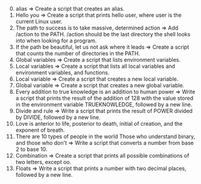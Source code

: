 0. alias => Create a script that creates an alias.
1. Hello you => Create a script that prints hello user, where user is the current Linux user.
2. The path to success is to take massive, determined action => Add /action to the PATH. /action should be the last directory the shell looks into when looking for a program.
3.  If the path be beautiful, let us not ask where it leads => Create a script that counts the number of directories in the PATH.
4. Global variables => Create a script that lists environment variables.
5. Local variables => Create a script that lists all local variables and environment variables, and functions.
6. Local variable => Create a script that creates a new local variable.
7. Global variable => Create a script that creates a new global variable.
8. Every addition to true knowledge is an addition to human power => Write a script that prints the result of the addition of 128 with the value stored in the environment variable TRUEKNOWLEDGE, followed by a new line.
9. Divide and rule => Write a script that prints the result of POWER divided by DIVIDE, followed by a new line.
10. Love is anterior to life, posterior to death, initial of creation, and the exponent of breath.
11. There are 10 types of people in the world Those who understand binary, and those who don't => Write a script that converts a number from base 2 to base 10.
12. Combination => Create a script that prints all possible combinations of two letters, except oo.
13. Floats => Write a script that prints a number with two decimal places, followed by a new line.
